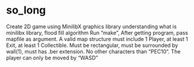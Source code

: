 # so_long
Create 2D game using MinilibX graphics library understanding what is minilibx library, flood fill algorithm
Run “make”, After getting program, pass mapfile as argument.
A valid map structure must include 1 Player, at least 1 Exit, at least 1 Collectible.
Must be rectangular, must be surrounded by wall(1), must has .ber extension.
No other characters than “PEC10”. The player can only be moved by “WASD”
